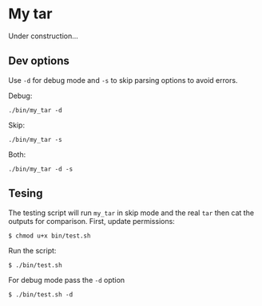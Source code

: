 # My tar

Under construction...


## Dev options 
Use `-d` for debug mode and `-s` to skip parsing options to avoid errors.

Debug:

    ./bin/my_tar -d 

Skip:

    ./bin/my_tar -s 

Both:

    ./bin/my_tar -d -s

## Tesing

The testing script will run `my_tar` in skip mode and the real `tar` then cat the outputs for comparison. First, update permissions:

    $ chmod u+x bin/test.sh

Run the script:

    $ ./bin/test.sh

For debug mode pass the `-d` option 

    $ ./bin/test.sh -d
